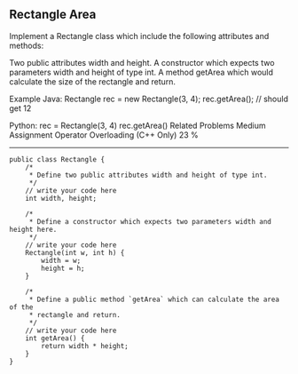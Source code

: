 ## Rectangle Area  ##

Implement a Rectangle class which include the following attributes and methods:

Two public attributes width and height.
A constructor which expects two parameters width and height of type int.
A method getArea which would calculate the size of the rectangle and return.

Example
Java:
    Rectangle rec = new Rectangle(3, 4);
    rec.getArea(); // should get 12

Python:
    rec = Rectangle(3, 4)
    rec.getArea()
Related Problems 
Medium Assignment Operator Overloading (C++ Only) 23 %

----------
	public class Rectangle {
	    /*
	     * Define two public attributes width and height of type int.
	     */
	    // write your code here
	    int width, height;
	
	    /*
	     * Define a constructor which expects two parameters width and height here.
	     */
	    // write your code here
	    Rectangle(int w, int h) {
	        width = w;
	        height = h;
	    }
	    
	    /*
	     * Define a public method `getArea` which can calculate the area of the
	     * rectangle and return.
	     */
	    // write your code here
	    int getArea() {
	        return width * height;
	    }
	}
